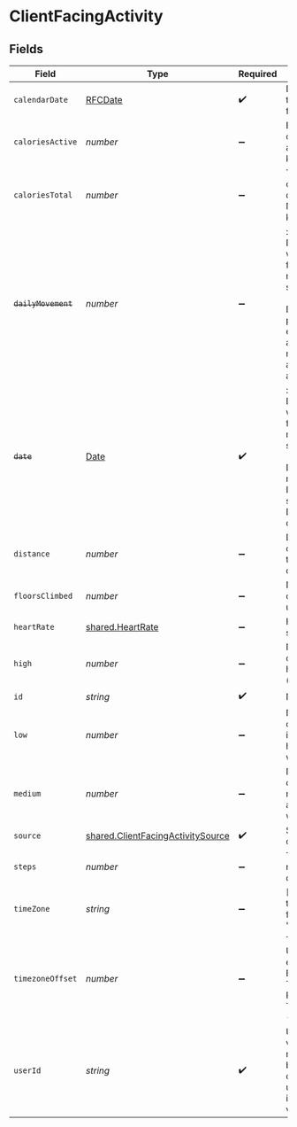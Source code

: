 # ClientFacingActivity


## Fields

| Field                                                                                                                                                                                                                                                 | Type                                                                                                                                                                                                                                                  | Required                                                                                                                                                                                                                                              | Description                                                                                                                                                                                                                                           | Example                                                                                                                                                                                                                                               |
| ----------------------------------------------------------------------------------------------------------------------------------------------------------------------------------------------------------------------------------------------------- | ----------------------------------------------------------------------------------------------------------------------------------------------------------------------------------------------------------------------------------------------------- | ----------------------------------------------------------------------------------------------------------------------------------------------------------------------------------------------------------------------------------------------------- | ----------------------------------------------------------------------------------------------------------------------------------------------------------------------------------------------------------------------------------------------------- | ----------------------------------------------------------------------------------------------------------------------------------------------------------------------------------------------------------------------------------------------------- |
| `calendarDate`                                                                                                                                                                                                                                        | [RFCDate](../../../types/rfcdate.md)                                                                                                                                                                                                                  | :heavy_check_mark:                                                                                                                                                                                                                                    | Date of the summary in the YYYY-mm-dd format.                                                                                                                                                                                                         |                                                                                                                                                                                                                                                       |
| `caloriesActive`                                                                                                                                                                                                                                      | *number*                                                                                                                                                                                                                                              | :heavy_minus_sign:                                                                                                                                                                                                                                    | Energy consumption caused by the physical activity of the day in kilocalories::kilocalories                                                                                                                                                           |                                                                                                                                                                                                                                                       |
| `caloriesTotal`                                                                                                                                                                                                                                       | *number*                                                                                                                                                                                                                                              | :heavy_minus_sign:                                                                                                                                                                                                                                    | Total energy consumption during the day including Basal Metabolic Rate in kilocalories::kilocalories                                                                                                                                                  |                                                                                                                                                                                                                                                       |
| ~~`dailyMovement`~~                                                                                                                                                                                                                                   | *number*                                                                                                                                                                                                                                              | :heavy_minus_sign:                                                                                                                                                                                                                                    | : warning: ** DEPRECATED **: This will be removed in a future release, please migrate away from it as soon as possible.<br/><br/>Deprecated. Daily physical activity as equal meters i.e. amount of walking needed to get the same amount of activity::meters |                                                                                                                                                                                                                                                       |
| ~~`date`~~                                                                                                                                                                                                                                            | [Date](https://developer.mozilla.org/en-US/docs/Web/JavaScript/Reference/Global_Objects/Date)                                                                                                                                                         | :heavy_check_mark:                                                                                                                                                                                                                                    | : warning: ** DEPRECATED **: This will be removed in a future release, please migrate away from it as soon as possible.<br/><br/>Date of the specified record, formatted as ISO8601 datetime string in UTC 00:00. Deprecated in favour of calendar_date. |                                                                                                                                                                                                                                                       |
| `distance`                                                                                                                                                                                                                                            | *number*                                                                                                                                                                                                                                              | :heavy_minus_sign:                                                                                                                                                                                                                                    | Distance traveled during activities throughout the day::meters                                                                                                                                                                                        |                                                                                                                                                                                                                                                       |
| `floorsClimbed`                                                                                                                                                                                                                                       | *number*                                                                                                                                                                                                                                              | :heavy_minus_sign:                                                                                                                                                                                                                                    | Number of floors climbed by the user::count                                                                                                                                                                                                           |                                                                                                                                                                                                                                                       |
| `heartRate`                                                                                                                                                                                                                                           | [shared.HeartRate](../../../sdk/models/shared/heartrate.md)                                                                                                                                                                                           | :heavy_minus_sign:                                                                                                                                                                                                                                    | Heart rate daily summary.                                                                                                                                                                                                                             | {"avg_bpm":80,"min_bpm":60,"max_bpm":100,"resting_bpm":60}                                                                                                                                                                                            |
| `high`                                                                                                                                                                                                                                                | *number*                                                                                                                                                                                                                                              | :heavy_minus_sign:                                                                                                                                                                                                                                    | Number of minutes during the day with high intensity activity (e.g. running)::minutes                                                                                                                                                                 |                                                                                                                                                                                                                                                       |
| `id`                                                                                                                                                                                                                                                  | *string*                                                                                                                                                                                                                                              | :heavy_check_mark:                                                                                                                                                                                                                                    | N/A                                                                                                                                                                                                                                                   |                                                                                                                                                                                                                                                       |
| `low`                                                                                                                                                                                                                                                 | *number*                                                                                                                                                                                                                                              | :heavy_minus_sign:                                                                                                                                                                                                                                    | Number of minutes during the day with low intensity activity (e.g. household work)::minutes                                                                                                                                                           |                                                                                                                                                                                                                                                       |
| `medium`                                                                                                                                                                                                                                              | *number*                                                                                                                                                                                                                                              | :heavy_minus_sign:                                                                                                                                                                                                                                    | Number of minutes during the day with medium intensity activity (e.g. walking)::minutes                                                                                                                                                               |                                                                                                                                                                                                                                                       |
| `source`                                                                                                                                                                                                                                              | [shared.ClientFacingActivitySource](../../../sdk/models/shared/clientfacingactivitysource.md)                                                                                                                                                         | :heavy_check_mark:                                                                                                                                                                                                                                    | Source the data has come from.                                                                                                                                                                                                                        | {"provider":"oura"}                                                                                                                                                                                                                                   |
| `steps`                                                                                                                                                                                                                                               | *number*                                                                                                                                                                                                                                              | :heavy_minus_sign:                                                                                                                                                                                                                                    | Total number of steps registered during the day::steps                                                                                                                                                                                                |                                                                                                                                                                                                                                                       |
| `timeZone`                                                                                                                                                                                                                                            | *string*                                                                                                                                                                                                                                              | :heavy_minus_sign:                                                                                                                                                                                                                                    | [DEPRECATED] The time zone full identifier for the data. Example: 'Europe/London'.                                                                                                                                                                    |                                                                                                                                                                                                                                                       |
| `timezoneOffset`                                                                                                                                                                                                                                      | *number*                                                                                                                                                                                                                                              | :heavy_minus_sign:                                                                                                                                                                                                                                    | Timezone offset from UTC as seconds. For example, EEST (Eastern European Summer Time, +3h) is 10800. PST (Pacific Standard Time, -8h) is -28800::seconds                                                                                              |                                                                                                                                                                                                                                                       |
| `userId`                                                                                                                                                                                                                                              | *string*                                                                                                                                                                                                                                              | :heavy_check_mark:                                                                                                                                                                                                                                    | User id returned by vital create user request. This id should be stored in your database against the user and used for all interactions with the vital api.                                                                                           |                                                                                                                                                                                                                                                       |